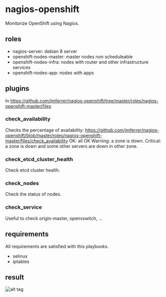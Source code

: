 # nagios-openshift
Monitorize OpenShift using Nagios.

## roles
* nagios-server: debian 8 server
* openshift-nodes-master: master nodes non scheduleable
* openshift-nodes-infra: nodes with router and other infrastructure services
* openshift-nodes-app: nodes with apps

## plugins
In https://github.com/jmferrer/nagios-openshift/tree/master/roles/nagios-openshift-master/files

### check_availability
Checks the percentage of availability: https://github.com/jmferrer/nagios-openshift/blob/master/roles/nagios-openshift-master/files/check_availability
OK: all OK
Warning: a zone is down.
Critical: a zone is down and some other servers are down in other zone.

### check_etcd_cluster_health
Check etcd cluster health.

### check_nodes
Check the status of nodes.

### check_service
Useful to check origin-master, openvswitch, ...

## requirements
All requirements are satisfied with this playbooks.
* selinux
* iptables

## result

![alt tag](https://raw.githubusercontent.com/jmferrer/nagios-openshift/master/nagios-screenshot.png)
